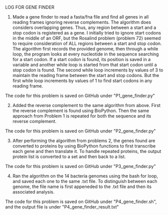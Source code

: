 LOG FOR GENE FINDER


1) Made a gene finder to read a fasta/fna file and find all genes in all reading frames ignoring reverse complements. The algorithm does considers overlapping genes. Thus, any region between a start and a stop codon is registered as a gene. I initially tried to ignore start codons in the middle of an ORF, but the Rosalind problem (problem 72) seemed to require consideration of ALL regions between a start and stop codon. The algorithm first records the provided genome, then through a while loop, the program looks at every nucleotide in the sequence searching for a start codon. If a start codon is found, its position is saved in a variable and another while loop is started from that start codon until a stop codon is found. The second while loop increments by values of 3 to maintain the reading frame between the start and stop codons. But the first while loop increments by values of 1 to find start codons in any reading frame.

The code for this problem is saved on GitHub under "P1_gene_finder.py"


2) Added the reverse complement to the same algorithm from above. First the reverse complement is found using BioPython. Then the same approach from Problem 1 is repeated for both the sequence and its reverse complement.

The code for this problem is saved on GitHub under "P2_gene_finder.py"


3) After performing the algorithm from problems 2, the genes found are converted to proteins by using BioPython functions to first transcribe each gene and then translate it. To handle repeated proteins, the output protein list is converted to a set and then back to a list.

The code for this problem is saved on GitHub under "P3_gene_finder.py"



4) Ran the algorithm on the 14 bacteria genomes using the bash for loop, and saved each one to the same .txt file. To distinguish between each genome, the file name is first appeneded to the .txt file and then its associated analysis.

The code for this problem is saved on GitHub under "P4_gene_finder.sh", and the output file is under "P4_gene_finder_result.txt"